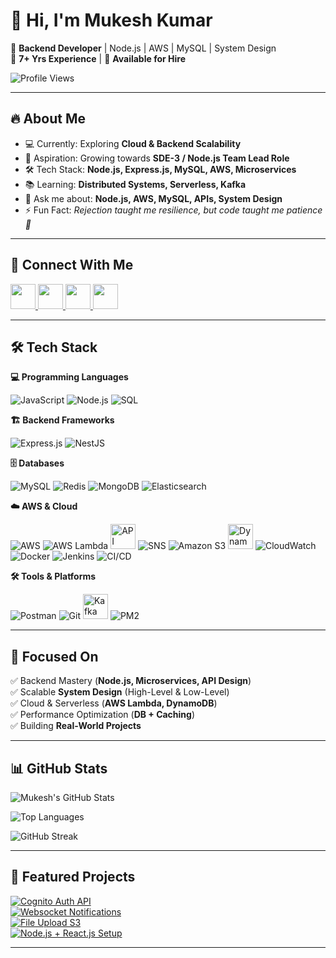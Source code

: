 # 👋 Hi, I'm Mukesh Kumar  

🚀 **Backend Developer** | Node.js | AWS | MySQL | System Design  
💼 **7+ Yrs Experience** | 🤝 **Available for Hire**  

![Profile Views](https://komarev.com/ghpvc/?username=singh-mukesh&color=blue&style=flat-square)

---

## 🔥 About Me  
- 💻 Currently: Exploring **Cloud & Backend Scalability**  
- 🎯 Aspiration: Growing towards **SDE-3 / Node.js Team Lead Role**  
- 🛠 Tech Stack: **Node.js, Express.js, MySQL, AWS, Microservices**  
- 📚 Learning: **Distributed Systems, Serverless, Kafka**  
- 💬 Ask me about: **Node.js, AWS, MySQL, APIs, System Design**  
- ⚡ Fun Fact: *Rejection taught me resilience, but code taught me patience 🙂*  

---

## 🔗 Connect With Me  
<p align="left">
  <a href="https://linkedin.com/in/inmukesh-kumar" target="_blank">
    <img src="https://skillicons.dev/icons?i=linkedin" height="40" />
  </a>
  <a href="mailto:mk586440@gmail.com" target="_blank">
    <img src="https://skillicons.dev/icons?i=gmail" height="40" />
  </a>
  <a href="https://stackoverflow.com/users/your-id" target="_blank">
    <img src="https://skillicons.dev/icons?i=stackoverflow" height="40" />
  </a>
  <a href="https://leetcode.com/your-id" target="_blank">
    <img src="https://skillicons.dev/icons?i=leetcode" height="40" />
  </a>
</p>

---
## 🛠 Tech Stack  

**💻 Programming Languages**  
<p>
  <img src="https://img.icons8.com/color/48/000000/javascript.png" alt="JavaScript"/>
  <img src="https://img.icons8.com/fluency/48/000000/node-js.png" alt="Node.js"/>
  <img src="https://img.icons8.com/ios-filled/48/000000/sql.png" alt="SQL"/>
</p>

**🏗️ Backend Frameworks**  
<p>
  <img src="https://img.icons8.com/ios/50/000000/express-js.png" alt="Express.js"/>
  <img src="https://img.icons8.com/color/48/000000/nestjs.png" alt="NestJS"/>
</p>

**🗄️ Databases**  
<p>
  <img src="https://img.icons8.com/color/48/000000/mysql-logo.png" alt="MySQL"/>
  <img src="https://img.icons8.com/color/48/000000/redis.png" alt="Redis"/>
  <img src="https://img.icons8.com/color/48/000000/mongodb.png" alt="MongoDB"/>
  <img src="https://img.icons8.com/color/48/000000/elasticsearch.png" alt="Elasticsearch"/>
</p>

**☁️ AWS & Cloud**  
<p>
  <img src="https://img.icons8.com/color/48/000000/amazon-web-services.png" alt="AWS"/>
  <img src="https://img.icons8.com/color/48/000000/lambda.png" alt="AWS Lambda"/>
  <img src="https://cdn.jsdelivr.net/npm/simple-icons@v9/icons/apachespark.svg" height="40" title="API Gateway" />
  <img src="https://img.icons8.com/fluency/48/000000/communication.png" alt="SNS"/>
  <img src="https://img.icons8.com/color/48/000000/amazon-s3.png" alt="Amazon S3"/>
  <img src="https://cdn.jsdelivr.net/npm/simple-icons@v9/icons/amazondynamodb.svg" height="40" title="DynamoDB" />
  <img src="https://img.icons8.com/color/48/000000/cloud.png" alt="CloudWatch"/>
  <img src="https://img.icons8.com/color/48/000000/docker.png" alt="Docker"/>
  <img src="https://img.icons8.com/color/48/000000/jenkins.png" alt="Jenkins"/>
  <img src="https://img.icons8.com/fluency/48/000000/github.png" alt="CI/CD"/>
</p>

**🛠 Tools & Platforms**  
<p>
  <img src="https://img.icons8.com/dusk/48/000000/postman-api.png" alt="Postman"/>
  <img src="https://img.icons8.com/color/48/000000/git.png" alt="Git"/>
  <img src="https://cdn.jsdelivr.net/npm/simple-icons@v9/icons/apachekafka.svg" height="40" title="Kafka" />
  <img src="https://img.icons8.com/color/48/000000/console.png" alt="PM2"/>
</p>

---

## 🚀 Focused On  

✅ Backend Mastery (**Node.js, Microservices, API Design**)  
✅ Scalable **System Design** (High-Level & Low-Level)  
✅ Cloud & Serverless (**AWS Lambda, DynamoDB**)  
✅ Performance Optimization (**DB + Caching**)  
✅ Building **Real-World Projects**  

---

## 📊 GitHub Stats  

![Mukesh's GitHub Stats](https://github-readme-stats.vercel.app/api?username=singh-mukesh&show_icons=true&theme=tokyonight&hide_border=true)  

![Top Languages](https://github-readme-stats.vercel.app/api/top-langs/?username=singh-mukesh&layout=compact&theme=tokyonight&hide_border=true)  

![GitHub Streak](https://streak-stats.demolab.com?user=singh-mukesh&theme=tokyonight&hide_border=true)  

---

## 📌 Featured Projects  

[![Cognito Auth API](https://github-readme-stats.vercel.app/api/pin/?username=singh-mukesh&repo=cognito-auth-api&theme=tokyonight)](https://github.com/singh-mukesh/cognito-auth-api)  
[![Websocket Notifications](https://github-readme-stats.vercel.app/api/pin/?username=singh-mukesh&repo=websocket-notifications&theme=tokyonight)](https://github.com/singh-mukesh/websocket-notifications)  
[![File Upload S3](https://github-readme-stats.vercel.app/api/pin/?username=singh-mukesh&repo=file-uplaod-s3&theme=tokyonight)](https://github.com/singh-mukesh/file-uplaod-s3)  
[![Node.js + React.js Setup](https://github-readme-stats.vercel.app/api/pin/?username=singh-mukesh&repo=Nodejs_Reactjs_project_setup&theme=tokyonight)](https://github.com/singh-mukesh/Nodejs_Reactjs_project_setup)  

---
